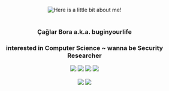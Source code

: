 <div align="center">
<br/>
<img src="https://i.kym-cdn.com/photos/images/original/001/714/999/29a.gif" alt="Here is a little bit about me!">

<br/>
<br/>

### Çağlar Bora a.k.a. buginyourlife
### interested in Computer Science ~ wanna be Security Researcher



<div>
<img src="https://img.shields.io/badge/c-%2300599C.svg?style=for-the-badge&logo=c&logoColor=white"/>
<img src="https://img.shields.io/badge/c++-%2300599C.svg?style=for-the-badge&logo=c%2B%2B&logoColor=white"/>

<img src="https://img.shields.io/badge/python-3670A0?style=for-the-badge&logo=python&logoColor=ffdd54"/>

<img src="https://img.shields.io/badge/LeetCode-000000?style=for-the-badge&logo=LeetCode&logoColor=#d16c06"/>

<br/>
<br/>
<img src="https://img.shields.io/badge/-Hackerrank-2EC866?style=for-the-badge&logo=HackerRank&logoColor=white"/>  
<img src="https://img.shields.io/badge/Arch%20Linux-1793D1?logo=arch-linux&logoColor=fff&style=for-the-badge"/>
  
</div>  
